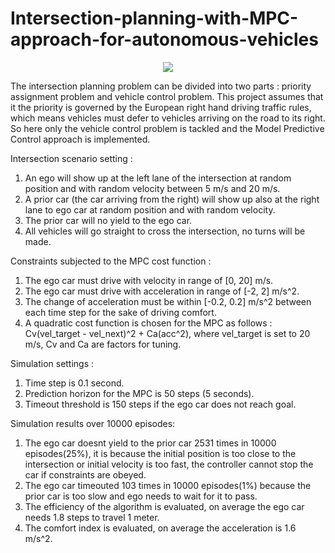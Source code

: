 # Intersection-planning-with-MPC-approach-for-autonomous-vehicles
<p align="center">
  <img src="https://github.com/paulyehtw/Intersection-planning-with-MPC-approach-for-autonomous-vehicles/blob/master/Simulation_GIF.gif">
</p>

The intersection planning problem can be divided into two parts : priority assignment problem and  vehicle control problem. This project assumes that it the priority is governed by the European right hand driving traffic rules, which means vehicles must defer to vehicles arriving on the road to its right. So here only the vehicle control problem is tackled and the Model Predictive Control approach is implemented.


Intersection scenario setting : 
1. An ego will show up at the left lane of the intersection at random position and with random velocity between 5 m/s and 20 m/s. 
2. A prior car (the car arriving from the right) will show up also at the right lane to ego car at random position and with random velocity.
3. The prior car will no yield to the ego car.
4. All vehicles will go straight to cross the intersection, no turns will be made.


Constraints subjected to the MPC cost function : 
1. The ego car must drive with velocity in range of [0, 20] m/s.
2. The ego car must drive with acceleration in range of [-2, 2] m/s^2.
3. The change of acceleration must be within [-0.2, 0.2] m/s^2 between each time step for the sake of driving comfort.
4. A quadratic cost function is chosen for the MPC as follows : Cv(vel_target - vel_next)^2 + Ca(acc^2), where vel_target is set to 20 m/s, Cv and Ca are factors for tuning.

Simulation settings : 
1. Time step is 0.1 second.
2. Prediction horizon for the MPC is 50 steps (5 seconds).
3. Timeout threshold is 150 steps if the ego car does not reach goal.

Simulation results over 10000 episodes:
1. The ego car doesnt yield to the prior car 2531 times in 10000 episodes(25%),  it is because the initial position is too close to the intersection or initial velocity is too fast, the controller cannot stop the car if constraints are obeyed.
2. The ego car timeouted 103 times in 10000 episodes(1%) because the prior car is too slow and ego needs to wait for it to pass.
3. The efficiency of the algorithm is evaluated, on average the ego car needs 1.8 steps to travel 1 meter.
4. The comfort index is evaluated, on average the acceleration is 1.6 m/s^2.
